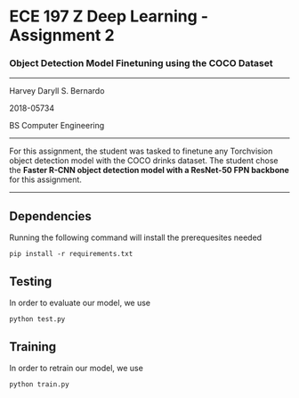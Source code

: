 # ECE 197 Z Deep Learning - Assignment 2
### Object Detection Model Finetuning using the COCO Dataset
--------------------------------------------------------------------------------

Harvey Daryll S. Bernardo

2018-05734

BS Computer Engineering

--------------------------------------------------------------------------------

For this assignment, the student was tasked to finetune any Torchvision object detection model with the COCO drinks dataset. The student chose the **Faster R-CNN object detection model with a ResNet-50 FPN backbone** for this assignment. 

--------------------------------------------------------------------------------

## Dependencies
Running the following command will install the prerequesites needed

```
pip install -r requirements.txt
```

## Testing

In order to evaluate our model, we use 

```
python test.py
```
## Training

In order to retrain our model, we use
```
python train.py
```


